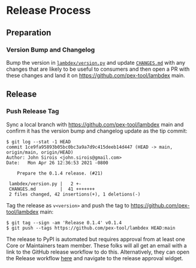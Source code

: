 # Release Process

## Preparation

### Version Bump and Changelog

Bump the version in [`lambdex/version.py`](lambdex/version.py) and update
[`CHANGES.md`](CHANGES.md) with any changes that are likely to be useful to consumers and then open
a PR with these changes and land it on https://github.com/pex-tool/lambdex main.

## Release

### Push Release Tag

Sync a local branch with https://github.com/pex-tool/lambdex main and confirm it has the version
bump and changelog update as the tip commit:

```
$ git log --stat -1 HEAD
commit 1ce9fa95893b05bc0bc3a9a7d9c415deeb14d447 (HEAD -> main, origin/main, origin/HEAD)
Author: John Sirois <john.sirois@gmail.com>
Date:   Mon Apr 26 12:36:53 2021 -0800

    Prepare the 0.1.4 release. (#21)

 lambdex/version.py |   2 +-
 CHANGES.md         |  41 +++++++
 2 files changed, 42 insertions(+), 1 deletions(-)
```

Tag the release as `v<version>` and push the tag to https://github.com/pex-tool/lambdex main:

```
$ git tag --sign -am 'Release 0.1.4' v0.1.4
$ git push --tags https://github.com/pex-tool/lambdex HEAD:main
```

The release to PyPI is automated but requires approval from at least one Core or Maintainers team 
member. These folks will all get an email with a link to the GitHub release workflow to do this. 
Alternatively, they can open the Release workflow
[here](https://github.com/pex-tool/lambdex/actions?query=workflow%3ARelease) and navigate to the
release approval widget.
